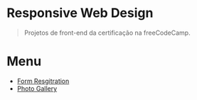 # Responsive Web Design
> Projetos de front-end da certificação na freeCodeCamp.

# Menu
- [Form Resgitration](https://threedp.github.io/freeCodeCamp-responsive-web-design/form-registration)
- [Photo Gallery](https://threedp.github.io/freeCodeCamp-responsive-web-design/photo-gallery)